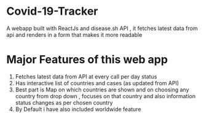 # Covid-19-Tracker
A webapp built with ReactJs and disease.sh API , it fetches latest data from api and renders in a form that makes it more readable

# Major Features of this web app
1. Fetches latest data from API at every call per day status
2. Has interactive list of countries and cases (as updated from API)
3. Best part is Map on which countries are shown and on choosing any country from drop down , focuses on that country and also information status changes as per chosen country
4. By Default i have also included worldwide feature  

